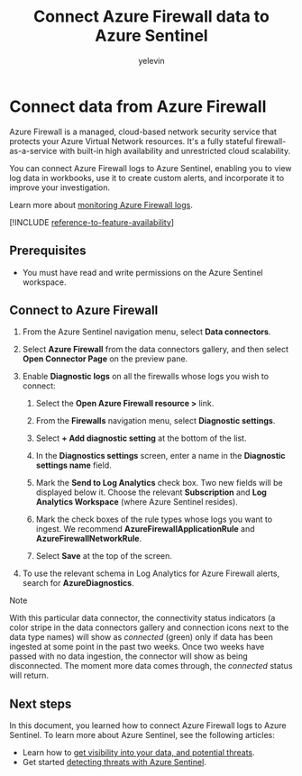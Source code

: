 ﻿---
title: Connect Azure Firewall data to Azure Sentinel
description: Learn how to connect Azure Firewall data to Azure Sentinel.
author: yelevin
manager: rkarlin
ms.assetid: bfa2eca4-abdc-49ce-b11a-0ee229770cdd
ms.service: azure-sentinel
ms.subservice: azure-sentinel
ms.topic: how-to
ms.date: 01/20/2021
ms.author: yelevin
---
# Connect data from Azure Firewall

Azure Firewall is a managed, cloud-based network security service that protects your Azure Virtual Network resources. It's a fully stateful firewall-as-a-service with built-in high availability and unrestricted cloud scalability. 

You can connect Azure Firewall logs to Azure Sentinel, enabling you to view log data in workbooks, use it to create custom alerts, and incorporate it to improve your investigation.

Learn more about [monitoring Azure Firewall logs](../firewall/firewall-diagnostics.md).

[!INCLUDE [reference-to-feature-availability](includes/reference-to-feature-availability.md)]

## Prerequisites

- You must have read and write permissions on the Azure Sentinel workspace.

## Connect to Azure Firewall
	
1. From the Azure Sentinel navigation menu, select **Data connectors**.

1. Select **Azure Firewall** from the data connectors gallery, and then select **Open Connector Page**  on the preview pane.

1. Enable **Diagnostic logs** on all the firewalls whose logs you wish to connect:

    1. Select the **Open Azure Firewall resource >** link.

    1. From the **Firewalls** navigation menu, select **Diagnostic settings**.

    1. Select **+ Add diagnostic setting** at the bottom of the list.​

    1. In the **Diagnostics settings** screen, enter a name in the  **Diagnostic settings name** field.
    
    1. Mark the **Send to Log Analytics** check box. Two new fields will be displayed below it. Choose the relevant **Subscription** and **Log Analytics Workspace** (where Azure Sentinel resides).​

    1. Mark the check boxes of the rule types whose logs you want to ingest. We recommend **AzureFirewallApplicationRule** and **AzureFirewallNetworkRule**.​

    1. Select **Save** at the top of the screen.

1. To use the relevant schema in Log Analytics for Azure Firewall alerts, search for **AzureDiagnostics**.

> [!NOTE]
>
> With this particular data connector, the connectivity status indicators (a color stripe in the data connectors gallery and connection icons next to the data type names) will show as *connected* (green) only if data has been ingested at some point in the past two weeks. Once two weeks have passed with no data ingestion, the connector will show as being disconnected. The moment more data comes through, the *connected* status will return.

## Next steps
In this document, you learned how to connect Azure Firewall logs to Azure Sentinel. To learn more about Azure Sentinel, see the following articles:
- Learn how to [get visibility into your data, and potential threats](quickstart-get-visibility.md).
- Get started [detecting threats with Azure Sentinel](tutorial-detect-threats-built-in.md).